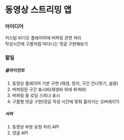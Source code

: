 # 동영상 스트리밍 앱

### 아이디어

커스텀 비디오 플레이어에 버퍼링 관련 처리  
작성시간에 구름처럼 떠다니는 댓글 구현해보기

### 할일

##### 클라이언트

1. 동영상 플레이어 기본 구현 (재생, 정지, 구간 건너뛰기, 음량)
2. 버퍼링된 구간 표시바(재생바 위에 회색바)
3. 버퍼링 중 로딩 스피너 표시
4. 구름형 댓글 구현(댓글 작성 시간에 맞춰 흘러가는 오버레이?)

##### 서버

1. 동영상 부분 요청 처리 API
2. 댓글 API
